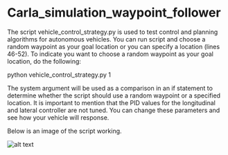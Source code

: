 # Carla_simulation_waypoint_follower

The script vehicle_control_strategy.py is used to test control and planning algorithms for autonomous vehicles. You can run script and choose a random waypoint
as your goal location or you can specify a location (lines 46-52). To indicate you want to choose a random waypoint as your goal location, do the following:

python vehicle_control_strategy.py 1

The system argument will be used as a comparison in an if statement to determine whether the script should use a random waypoint or a specified location. It is
important to mention that the PID values for the longitudinal and lateral controller are not tuned. You can change these parameters and see how your vehicle will
response.

Below is an image of the script working.

![alt text](https://github.com/Johan579/Carla_simulation_waypoint_follower/tree/master/Carla_Images)
